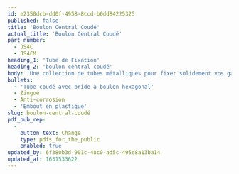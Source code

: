 ```yaml
---
id: e2350dcb-dd0f-4958-8ccd-b6dd84225325
published: false
title: 'Boulon Central Coudé'
actual_title: 'Boulon Central Coudé'
part_number:
  - JS4C
  - JS4CM
heading_1: 'Tube de Fixation'
heading_2: 'boulon central coudé'
body: 'Une collection de tubes métalliques pour fixer solidement vos garde-boue Jonesco aux véhicules.'
bullets:
  - 'Tube coudé avec bride à boulon hexagonal'
  - Zingué
  - Anti-corrosion
  - 'Embout en plastique'
slug: boulon-central-coudé
pdf_pub_rep:
  -
    button_text: Change
    type: pdfs_for_the_public
    enabled: true
updated_by: 6f380b3d-901c-48c0-ad5c-495e8a13ba14
updated_at: 1631533622
---
```

